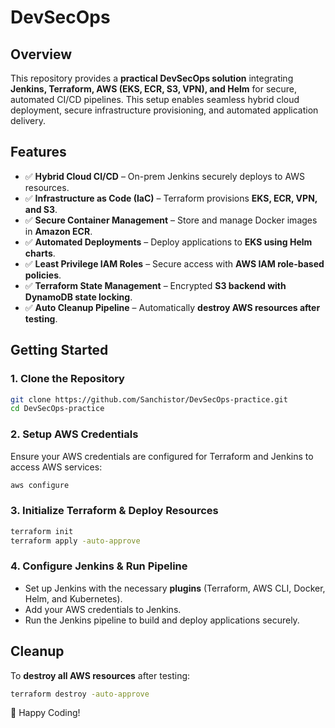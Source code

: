 # DevSecOps

## Overview
This repository provides a **practical DevSecOps solution** integrating **Jenkins, Terraform, AWS (EKS, ECR, S3, VPN), and Helm** for secure, automated CI/CD pipelines. This setup enables seamless hybrid cloud deployment, secure infrastructure provisioning, and automated application delivery.

## Features
- ✅ **Hybrid Cloud CI/CD** – On-prem Jenkins securely deploys to AWS resources.
- ✅ **Infrastructure as Code (IaC)** – Terraform provisions **EKS, ECR, VPN, and S3**.
- ✅ **Secure Container Management** – Store and manage Docker images in **Amazon ECR**.
- ✅ **Automated Deployments** – Deploy applications to **EKS using Helm charts**.
- ✅ **Least Privilege IAM Roles** – Secure access with **AWS IAM role-based policies**.
- ✅ **Terraform State Management** – Encrypted **S3 backend with DynamoDB state locking**.
- ✅ **Auto Cleanup Pipeline** – Automatically **destroy AWS resources after testing**.

## Getting Started
### **1. Clone the Repository**
```sh
git clone https://github.com/Sanchistor/DevSecOps-practice.git
cd DevSecOps-practice
```

### **2. Setup AWS Credentials**
Ensure your AWS credentials are configured for Terraform and Jenkins to access AWS services:
```sh
aws configure
```

### **3. Initialize Terraform & Deploy Resources**
```sh
terraform init
terraform apply -auto-approve
```

### **4. Configure Jenkins & Run Pipeline**
- Set up Jenkins with the necessary **plugins** (Terraform, AWS CLI, Docker, Helm, and Kubernetes).
- Add your AWS credentials to Jenkins.
- Run the Jenkins pipeline to build and deploy applications securely.

## Cleanup
To **destroy all AWS resources** after testing:
```sh
terraform destroy -auto-approve
```

🚀 Happy Coding!

